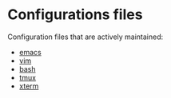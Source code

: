 Configurations files
====================

Configuration files that are actively maintained:

- [emacs](./emacs/settings.org)
- [vim](./vim/.vimrc)
- [bash](./bash/.bashrc)
- [tmux](./tmux/.tmux.conf)
- [xterm](./xterm/.Xresources)

